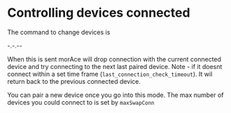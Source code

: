 # Controlling devices connected

The command to change devices is&#x20;

\-.-.--&#x20;

When this is sent morAce will drop connection with the current connected device and try connecting to the next last paired device. Note - if it doesnt connect within a set time frame (`last_connection_check_timeout`). It wil return back to the previous connected device.&#x20;

You can pair a new device once you go into this mode. The max number of devices you could connect to is set by `maxSwapConn`

